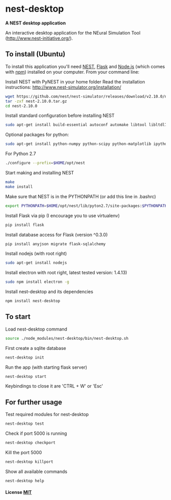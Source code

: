 # nest-desktop

**A NEST desktop application**

An interactive desktop application for the NEural Simulation Tool (http://www.nest-initiative.org/).

## To install (Ubuntu)

To install this application you'll need [NEST](http://www.nest-simulator.org/), [Flask](http://flask.pocoo.org) and [Node.js](https://nodejs.org/en/download/) (which comes with [npm](http://npmjs.com)) installed on your computer. From your command line:


Install NEST with PyNEST in your home folder
Read the installation instructions: http://www.nest-simulator.org/installation/
```bash (Ubuntu)
wget https://github.com/nest/nest-simulator/releases/download/v2.10.0/nest-2.10.0.tar.gz
tar -zxf nest-2.10.0.tar.gz
cd nest-2.10.0
```

Install standard configuration before installing NEST
```bash (Ubuntu)
sudo apt-get install build-essential autoconf automake libtool libltdl7-dev libreadline6-dev libncurses5-dev libgsl0-dev python-all-dev
```

Optional packages for python:
```bash (Ubuntu)
sudo apt-get install python-numpy python-scipy python-matplotlib ipython
```

For Python 2.7
```bash (Ubuntu)
./configure --prefix=$HOME/opt/nest
```

Start making and installing NEST
```bash (Ubuntu)
make
make install
```

Make sure that NEST is in the PYTHONPATH (or add this line in .bashrc)
```bash (Ubuntu)
export PYTHONPATH=$HOME/opt/nest/lib/pyton2.7/site-packages:$PYTHONPATH
```

Install Flask
via pip (I encourage you to use virtualenv)
```bash (Ubuntu)
pip install flask
```

Install database access for Flask (version ^0.3.0)
```bash (Ubuntu)
pip install anyjson migrate flask-sqlalchemy
```

Install nodejs (with root right)
```bash (Ubuntu)
sudo apt-get install nodejs
```

Install electron  with root right, latest tested version: 1.4.13)
```bash (Ubuntu)
sudo npm install electron -g
```

Install nest-desktop and its dependencies
```bash (Ubuntu)
npm install nest-desktop
```

## To start
Load nest-desktop command
```bash (Ubuntu)
source ./node_modules/nest-desktop/bin/nest-desktop.sh
```

First create a sqlite database
```bash (Ubuntu)
nest-desktop init
```

Run the app (with starting flask server)
```bash (Ubuntu)
nest-desktop start
```
Keybindings to close it are 'CTRL + W' or 'Esc'

## For further usage

Test required modules for nest-desktop
```bash (Ubuntu)
nest-desktop test
```

Check if port 5000 is running
```bash (Ubuntu)
nest-desktop checkport
```

Kill the port 5000
```bash (Ubuntu)
nest-desktop killport
```

Show all available commands
```bash (Ubuntu)
nest-desktop help
```

#### License [MIT](LICENSE)
